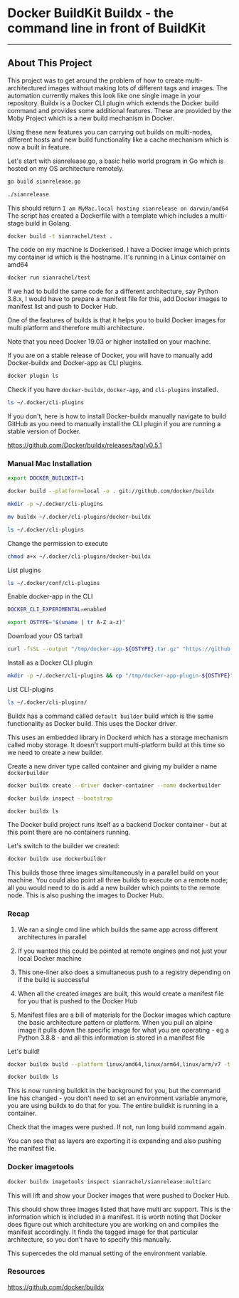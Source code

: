 
# Docker BuildKit Buildx - the command line in front of BuildKit

--------------------------------------------------------------

## About This Project

This project was to get around the problem of how to create multi-architectured images without making lots of different tags and images. The automation currently makes this look like one single image in your repository. Buildx is a Docker CLI plugin which extends the Docker build command and provides some additional features. These are provided by the Moby Project which is a new build mechanism in Docker.

Using these new features you can carrying out builds on multi-nodes, different hosts and new build functionality like a cache mechanism which is now a built in feature.

Let's start with sianrelease.go, a basic hello world program in Go which is hosted on my OS architecture remotely.

```sh
go build sianrelease.go
```

```sh
./sianrelease
```

This should return `I am MyMac.local hosting sianrelease on darwin/amd64`
The script has created a Dockerfile with a template which includes a multi-stage build in Golang.

```sh
docker build -t sianrachel/test .
```

The code on my machine is Dockerised. I have a Docker image which prints my container id which is the hostname. It's running in a Linux container on amd64

```sh
docker run sianrachel/test
```

If we had to build the same code for a different architecture, say Python 3.8.x, I would have to prepare a manifest file for this, add Docker images to manifest list and push to Docker Hub.

One of the features of builds is that it helps you to build Docker images for multi platform and therefore multi architecture.

Note that you need Docker 19.03 or higher installed on your machine.

If you are on a stable release of Docker, you will have to manually add Docker-buildx and Docker-app as CLI plugins.

```sh
docker plugin ls
```

Check if you have `docker-buildx`, `docker-app`, and `cli-plugins` installed.

```sh
ls ~/.docker/cli-plugins
```

If you don't, here is how to install Docker-buildx manually navigate to build GitHub as you need to manually install the CLI plugin if you are running a stable version of Docker.

<https://github.com/Docker/buildx/releases/tag/v0.5.1>

### Manual Mac Installation

```sh
export DOCKER_BUILDKIT=1
```

```sh
docker build --platform=local -o . git://github.com/docker/buildx
```

```sh
mkdir -p ~/.docker/cli-plugins
```

```sh
mv buildx ~/.docker/cli-plugins/docker-buildx
```

```sh
ls ~/.docker/cli-plugins
```

Change the permission to execute

```sh
chmod a+x ~/.docker/cli-plugins/docker-buildx
```

List plugins

```sh
ls ~/.docker/conf/cli-plugins
```

Enable docker-app in the CLI

```sh
DOCKER_CLI_EXPERIMENTAL=enabled
```

```sh
export OSTYPE="$(uname | tr A-Z a-z)"
```

Download your OS tarball

```sh
curl -fsSL --output "/tmp/docker-app-${OSTYPE}.tar.gz" "https://github.com/docker/app/releases/download/v0.8.0/docker-app-${OSTYPE}.tar.gz" tar xf "/tmp/docker-app-${OSTYPE}.tar.gz" -C /tmp/
```

Install as a Docker CLI plugin

```sh
mkdir -p ~/.docker/cli-plugins && cp "/tmp/docker-app-plugin-${OSTYPE}" ~/.docker/cli-plugins/docker-app
```

List CLI-plugins

```sh
ls ~/.docker/cli-plugins/
```

Buildx has a command called `default builder` build which is the same functionality as Docker build. This uses the Docker driver.

This uses an embedded library in Dockerd which has a storage mechanism called moby storage. It doesn’t support multi-platform build at this time so we need to create a new builder.

Create a new driver type called container and giving my builder a name `dockerbuilder`

```sh
docker buildx create --driver docker-container --name dockerbuilder
```

```sh
docker buildx inspect --bootstrap
```

```sh
docker buildx ls
```

The Docker build project runs itself as a backend Docker container - but at this point there are no containers running.

Let's switch to the builder we created:

```sh
docker buildx use dockerbuilder
```

This builds those three images simultaneously in a parallel build on your machine. You could also point all three builds to execute on a remote node; all you would need to do is add a new builder which points to the remote node. This is also pushing the images to Docker Hub.

### Recap

1. We ran a single cmd line which builds the same app across different architectures in parallel

2. If you wanted this could be pointed at remote engines and not just your local Docker machine

3. This one-liner also does a simultaneous push to a registry depending on if the build is successful

4. When all the created images are built, this would create a manifest file for you that is pushed to the Docker Hub

5. Manifest files are a bill of materials for the Docker images which capture the basic architecture pattern or platform. When you pull an alpine image it pulls down the specific image for what you are operating - eg a Python 3.8.8 - and all this information is stored in a manifest file

Let's build!

```sh
docker buildx build --platform linux/amd64,linux/arm64,linux/arm/v7 -t sianrachel/sianrelease:multiarc . --push
```

```sh
docker buildx ls
```

This is now running buildkit in the background for you, but the command line has changed - you don't need to set an environment variable anymore, you are using buildx to do that for you. The entire buildkit is running in a container.

Check that the images were pushed. If not, run long build command again.

You can see that as layers are exporting it is expanding and also pushing the manifest file.

### Docker imagetools

```sh
docker buildx imagetools inspect sianrachel/sianrelease:multiarc
```

This will lift and show your Docker images that were pushed to Docker Hub.

This should show three images listed that have multi arc support. This is the information which is included in a manifest. It is worth noting that Docker does figure out which architecture you are working on and compiles the manifest accordingly. It finds the tagged image for that particular architecture, so you don't have to specify this manually.

This supercedes the old manual setting of the environment variable.

### Resources

<https://github.com/docker/buildx>
